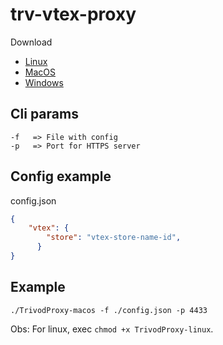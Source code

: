 # trv-vtex-proxy


Download

- [Linux](https://github.com/Trivod/trv-vtex-proxy/raw/master/bin/TrivodProxy-linux)
- [MacOS](https://github.com/Trivod/trv-vtex-proxy/raw/master/bin/TrivodProxy-macos)
- [Windows](https://github.com/Trivod/trv-vtex-proxy/raw/master/bin/TrivodProxy-win.exe)

## Cli params
```
-f   => File with config
-p   => Port for HTTPS server
```

## Config example

config.json

```json
{
    "vtex": {
        "store": "vtex-store-name-id",
      }
}
```


## Example

```shell
./TrivodProxy-macos -f ./config.json -p 4433
```

Obs: For linux, exec `chmod +x TrivodProxy-linux`.



